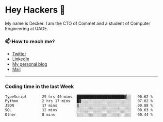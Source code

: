 # Hey Hackers 👋

My name is Decker. I am the CTO of Commet and a student of Computer Engineering at UADE.

### 📫 How to reach me?
- [Twitter](https://x.com/0xDecker) 
- [LinkedIn](https://www.linkedin.com/in/decker-urbano/) 
- [My personal blog](http://decker.sh) 
- [Mail](mailto:me@decker.sh)

---

### Coding time in the last Week

<!--START_SECTION:waka-->

```txt
TypeScript       29 hrs 40 mins  ██████████████████████▓░░   90.62 %
Python           2 hrs 17 mins   █▓░░░░░░░░░░░░░░░░░░░░░░░   07.02 %
JSON             17 mins         ▒░░░░░░░░░░░░░░░░░░░░░░░░   00.88 %
SQL              12 mins         ░░░░░░░░░░░░░░░░░░░░░░░░░   00.63 %
Other            8 mins          ░░░░░░░░░░░░░░░░░░░░░░░░░   00.44 %
```

<!--END_SECTION:waka-->
